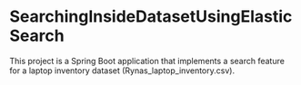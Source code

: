 # SearchingInsideDatasetUsingElasticSearch
This project is a Spring Boot application that implements a search feature for a laptop inventory dataset (Rynas_laptop_inventory.csv). 
